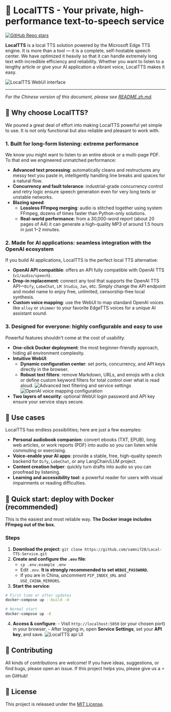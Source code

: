 # 🚀 LocalTTS - Your private, high-performance text-to-speech service

[![GitHub Repo stars](https://img.shields.io/github/stars/samni728/Local-TTS-Service?style=social)](https://github.com/samni728/Local-TTS-Service)

**LocalTTS** is a local TTS solution powered by the Microsoft Edge TTS engine. It is more than a tool — it is a complete, self-hostable speech center. We have optimized it heavily so that it can handle extremely long text with incredible efficiency and reliability. Whether you want to listen to a lengthy article or give your AI application a vibrant voice, LocalTTS makes it easy.

![LocalTTS WebUI interface](./static/screen/s1.jpg)

---

_For the Chinese version of this document, please see [README.zh.md](README.zh.md)._

## 🌟 Why choose LocalTTS?

We poured a great deal of effort into making LocalTTS powerful yet simple to use. It is not only functional but also reliable and pleasant to work with.

### 1. Built for long-form listening: extreme performance

We know you might want to listen to an entire ebook or a multi-page PDF. To that end we engineered unmatched performance:

- **Advanced text processing**: automatically cleans and restructures any messy text you paste in, intelligently handling line breaks and spaces for a natural flow.
- **Concurrency and fault tolerance**: industrial-grade concurrency control and retry logic ensure speech generation even for very long texts or unstable networks.
- **Blazing speed**:
  - **Lossless FFmpeg merging**: audio is stitched together using system FFmpeg, dozens of times faster than Python-only solutions.
  - **Real-world performance**: from a 30,000-word report (about 20 pages of A4) it can generate a high-quality MP3 of around 1.5 hours in just 1–2 minutes.

### 2. Made for AI applications: seamless integration with the OpenAI ecosystem

If you build AI applications, LocalTTS is the perfect local TTS alternative:

- **OpenAI API compatible**: offers an API fully compatible with OpenAI TTS (`v1/audio/speech`).
- **Drop-in replacement**: connect any tool that supports the OpenAI TTS API—`Dify`, `LobeChat`, `LM Studio`, `Jan`, etc. Simply change the API endpoint and model name to enjoy free, unlimited, censorship-free local synthesis.
- **Custom voice mapping**: use the WebUI to map standard OpenAI voices like `alloy` or `shimmer` to your favorite EdgeTTS voices for a unique AI assistant sound.

### 3. Designed for everyone: highly configurable and easy to use

Powerful features shouldn't come at the cost of usability.

- **One-click Docker deployment**: the most beginner-friendly approach, hiding all environment complexity.
- **Intuitive WebUI**:
  - **Dynamic configuration center**: set ports, concurrency, and API keys directly in the browser.
  - **Robust text filters**: remove Markdown, URLs, and emojis with a click or define custom keyword filters for total control over what is read aloud.
    ![Advanced text filtering and service settings](./static/screen/s2.jpg)
    ![OpenAI voice mapping configuration](./static/screen/s3.jpg)
- **Two layers of security**: optional WebUI login password and API key ensure your service stays secure.

## 📖 Use cases

LocalTTS has endless possibilities; here are just a few examples:

- **Personal audiobook companion**: convert ebooks (TXT, EPUB), long web articles, or work reports (PDF) into audio so you can listen while commuting or exercising.
- **Voice-enable your AI apps**: provide a stable, free, high-quality speech backend for `Dify`, `LobeChat`, or any LangChain/LLM project.
- **Content creation helper**: quickly turn drafts into audio so you can proofread by listening.
- **Learning and accessibility tool**: a powerful reader for users with visual impairments or reading difficulties.

## 🐳 Quick start: deploy with Docker (recommended)

This is the easiest and most reliable way. **The Docker image includes FFmpeg out of the box.**

### Steps

1.  **Download the project**: `git clone https://github.com/samni728/Local-TTS-Service.git`
2.  **Create and configure the `.env` file**:
    - `cp .env.example .env`
    - Edit `.env`. **It is strongly recommended to set `WEBUI_PASSWORD`.**
    - If you are in China, uncomment `PIP_INDEX_URL` and `USE_CHINA_MIRRORS`.
3.  **Start the service**:

```bash
# First time or after updates
docker-compose up --build -d

# Normal start
docker-compose up -d
```

4.  **Access & configure**: - Visit `http://localhost:5050` (or your chosen port) in your browser. - After logging in, open **Service Settings**, set your **API key**, and save.
    ![LocalTTS api UI](./static/screen/c4.jpg)

## 🤝 Contributing

All kinds of contributions are welcome! If you have ideas, suggestions, or find bugs, please open an issue. If this project helps you, please give us a ⭐ on GitHub!

## 📄 License

This project is released under the [MIT License](LICENSE).
